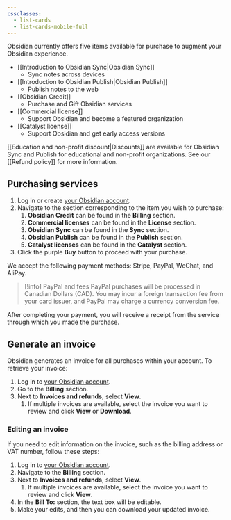 ```yaml
---
cssclasses:
  - list-cards
  - list-cards-mobile-full
---
```

Obsidian currently offers five items available for purchase to augment your Obsidian experience. 

- [[Introduction to Obsidian Sync|Obsidian Sync]]
	- Sync notes across devices
- [[Introduction to Obsidian Publish|Obsidian Publish]]
	- Publish notes to the web
- [[Obsidian Credit]]
	- Purchase and Gift Obsidian services
- [[Commercial license]]
	- Support Obsidian and become a featured organization
- [[Catalyst license]]
	- Support Obsidian and get early access versions

[[Education and non-profit discount|Discounts]] are available for Obsidian Sync and Publish for educational and non-profit organizations. See our [[Refund policy]] for more information.

## Purchasing services

1. Log in or create [your Obsidian account](https://obsidian.md/account).
2. Navigate to the section corresponding to the item you wish to purchase:
    1. **Obsidian Credit** can be found in the **Billing** section.
    2. **Commercial licenses** can be found in the **License** section.
    3. **Obsidian Sync** can be found in the **Sync** section.
    4. **Obsidian Publish** can be found in the **Publish** section.
    5. **Catalyst licenses** can be found in the **Catalyst** section.
3. Click the purple **Buy** button to proceed with your purchase.

We accept the following payment methods: Stripe, PayPal, WeChat, and AliPay.

> [!info] PayPal and fees
> PayPal purchases will be processed in Canadian Dollars (CAD). You may incur a foreign transaction fee from your card issuer, and PayPal may charge a currency conversion fee.

After completing your payment, you will receive a receipt from the service through which you made the purchase.

## Generate an invoice

Obsidian generates an invoice for all purchases within your account. To retrieve your invoice:

1. Log in to [your Obsidian account](https://obsidian.md/account/billing).
2. Go to the **Billing** section.
3. Next to **Invoices and refunds**, select **View**.
    1. If multiple invoices are available, select the invoice you want to review and click **View** or **Download**.

### Editing an invoice

If you need to edit information on the invoice, such as the billing address or VAT number, follow these steps:

1. Log in to [your Obsidian account](https://obsidian.md/account/billing).
2. Navigate to the **Billing** section.
3. Next to **Invoices and refunds**, select **View**.
    1. If multiple invoices are available, select the invoice you want to review and click **View**.
4. In the **Bill To:** section, the text box will be editable.
5. Make your edits, and then you can download your updated invoice.

